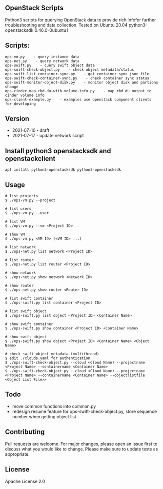 ## OpenStack Scripts
Python3 scripts for querying OpenStack data to provide rich infofor further troubleshooting and data collection.
Tested on Ubuntu 20.04 python3-openstacksdk 0.46.0-0ubuntu1


## Scripts:
```
ops-vm.py    - query instance data
ops-net.py    - query network data
ops-swift.py    - query swift object data
ops-swift-check-object.py    - check object metadata/status
ops-swift-list-container-sync.py    - get container sync json file
ops-swift-check-container-sync.py    - check container sync status
ops-swift-monitor-object-disk.py    - monitor object disk and partions change
ops-cinder-map-rbd-du-with-volume-info.py    - map rbd du output to cinder volume info
ops-client-example.py    - examples use openstack component clients for developing

```

## Version
- 2021-07-10 - draft
- 2021-07-17 - update network script

## Install python3 openstacksdk and openstackclient
```
apt install python3-openstacksdk python3-openstacksdk
```

## Usage
```
# list projects
$ ./ops-vm.py --project

# list users
$ ./ops-vm.py --user

# list VM
$ ./ops-vm.py --vm <Project ID> 

# show VM
$ ./ops-vm.py <VM ID> [<VM ID> ...]

# list network
$ ./ops-net.py list network <Project ID>

# list router
$ ./ops-net.py list router <Project ID>

# show network
$ ./ops-net.py show network <Network ID>

# show router
$ ./ops-net.py show router <Router ID>

# list swift container
$ ./ops-swift.py list container <Project ID>

# list swift object
$ ./ops-swift.py list object <Project ID> <Container Name>

# show swift container
$ ./ops-swift.py show container <Project ID> <Container Name>

# show swift object
$ ./ops-swift.py show object <Project ID> <Container Name> <Object Name>

# check swift object metadata (multithread)
$ edit ./clouds.yaml for authentication
$ ./ops-swift-check-object.py --cloud <Cloud Name) --projectname <Project Name> --containername <Container Name>
$ ./ops-swift-check-object.py --cloud <Cloud Name) --projectname <Project Name> --containername <Container Name> --objectlistfile <Object List File>>

```

## Todo
* move common functions into common.py
* redesign resume feature for ops-swift-check-object.py, store sequence number when getting object list.

## Contributing
Pull requests are welcome. For major changes, please open an issue first to discuss what you would like to change. Please make sure to update tests as appropriate.

## License
Apache License 2.0
